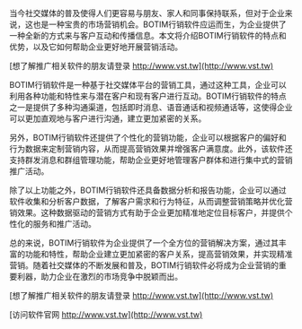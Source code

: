 当今社交媒体的普及使得人们更容易与朋友、家人和同事保持联系，但对于企业来说，这也是一种宝贵的市场营销机会。BOTIM行销软件应运而生，为企业提供了一种全新的方式来与客户互动和传播信息。本文将介绍BOTIM行销软件的特点和优势，以及它如何帮助企业更好地开展营销活动。

[想了解推广相关软件的朋友请登录 http://www.vst.tw](http://www.vst.tw)

BOTIM行销软件是一种基于社交媒体平台的营销工具，通过这种工具，企业可以利用各种功能和特性来与潜在客户和现有客户进行互动。BOTIM行销软件的特点之一是提供了多种沟通渠道，包括即时消息、语音通话和视频通话等，这使得企业可以更加直观地与客户进行沟通，建立更加紧密的关系。

另外，BOTIM行销软件还提供了个性化的营销功能，企业可以根据客户的偏好和行为数据来定制营销内容，从而提高营销效果并增强客户满意度。此外，该软件还支持群发消息和群组管理功能，帮助企业更好地管理客户群体和进行集中式的营销推广活动。

除了以上功能之外，BOTIM行销软件还具备数据分析和报告功能，企业可以通过软件收集和分析客户数据，了解客户需求和行为特征，从而调整营销策略并优化营销效果。这种数据驱动的营销方式有助于企业更加精准地定位目标客户，并提供个性化的服务和推广活动。

总的来说，BOTIM行销软件为企业提供了一个全方位的营销解决方案，通过其丰富的功能和特性，帮助企业建立更加紧密的客户关系，提高营销效果，并实现精准营销。随着社交媒体的不断发展和普及，BOTIM行销软件必将成为企业营销的重要利器，助力企业在激烈的市场竞争中脱颖而出。

[想了解推广相关软件的朋友请登录 http://www.vst.tw](http://www.vst.tw)


[访问软件官网 http://www.vst.tw](http://www.vst.tw)
